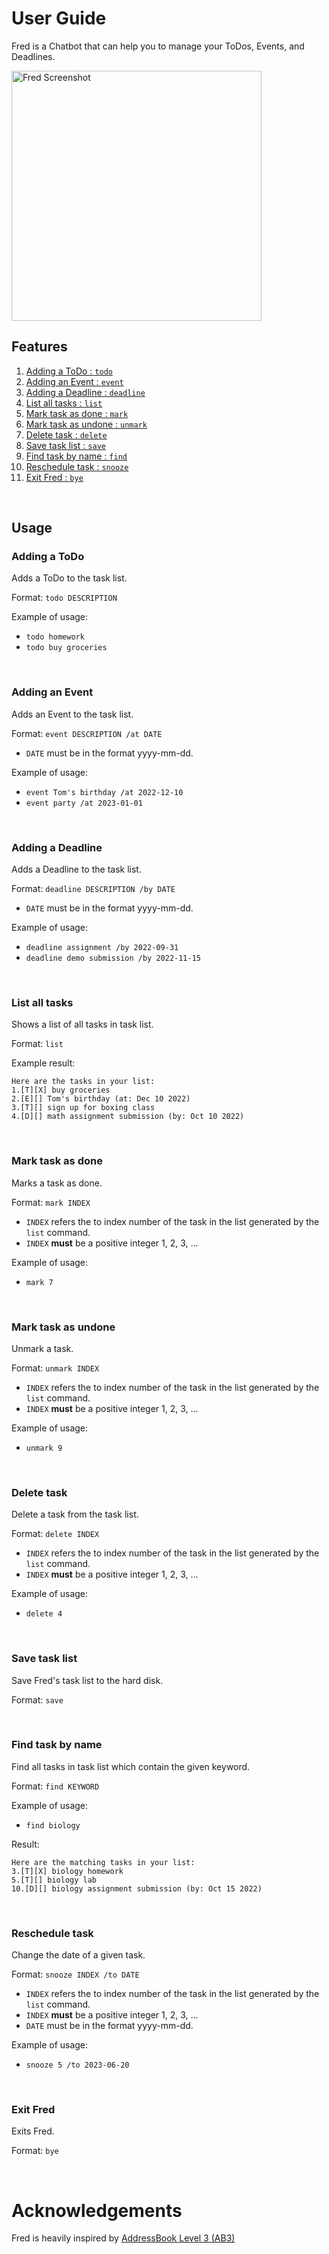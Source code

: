 <!-- Inspired by AB3 user guide https://se-education.org/addressbook-level3/UserGuide.html --->

# User Guide
Fred is a Chatbot that can help you to manage your ToDos, Events, and Deadlines.

<img src="Ui.png" alt="Fred Screenshot" width="400"/>

<br/>


## Features
1. [Adding a ToDo : `todo`](#adding-a-todo)
2. [Adding an Event : `event`](#adding-an-event)
2. [Adding a Deadline : `deadline`](#adding-a-deadline)
3. [List all tasks : `list`](#list-all-tasks)
4. [Mark task as done : `mark`](#mark-task-as-done)
5. [Mark task as undone : `unmark`](#mark-task-as-undone)
6. [Delete task : `delete`](#delete-task)
7. [Save task list : `save`](#save-task-list)
8. [Find task by name : `find`](#find-task-by-name)
9. [Reschedule task : `snooze`](#reschedule-task)
10. [Exit Fred : `bye`](#exit-fred)

<br/>


## Usage

### Adding a ToDo
Adds a ToDo to the task list.

Format: `todo DESCRIPTION`

Example of usage:

- `todo homework`
- `todo buy groceries`

<br/>


### Adding an Event
Adds an Event to the task list.

Format: `event DESCRIPTION /at DATE`
- `DATE` must be in the format yyyy-mm-dd.

Example of usage:

- `event Tom's birthday /at 2022-12-10`
- `event party /at 2023-01-01`

<br/>


### Adding a Deadline
Adds a Deadline to the task list.

Format: `deadline DESCRIPTION /by DATE`
- `DATE` must be in the format yyyy-mm-dd.

Example of usage:

- `deadline assignment /by 2022-09-31`
- `deadline demo submission /by 2022-11-15`

<br/>


### List all tasks
Shows a list of all tasks in task list.

Format: `list`

Example result:

```
Here are the tasks in your list:
1.[T][X] buy groceries
2.[E][] Tom's birthday (at: Dec 10 2022)
3.[T][] sign up for boxing class
4.[D][] math assignment submission (by: Oct 10 2022)
```

<br/>


### Mark task as done
Marks a task as done.

Format: `mark INDEX`
- `INDEX` refers the to index number of the task in the list generated by the `list` command.
- `INDEX` **must** be a positive integer 1, 2, 3, ...

Example of usage:

- `mark 7`

<br/>


### Mark task as undone
Unmark a task.

Format: `unmark INDEX`
- `INDEX` refers the to index number of the task in the list generated by the `list` command.
- `INDEX` **must** be a positive integer 1, 2, 3, ...

Example of usage:

- `unmark 9`

<br/>


### Delete task
Delete a task from the task list.

Format: `delete INDEX`
- `INDEX` refers the to index number of the task in the list generated by the `list` command.
- `INDEX` **must** be a positive integer 1, 2, 3, ...

Example of usage:

- `delete 4`

<br/>


### Save task list
Save Fred's task list to the hard disk.

Format: `save`

<br/>


### Find task by name
Find all tasks in task list which contain the given keyword.

Format: `find KEYWORD`

Example of usage:

- `find biology`

Result:

```
Here are the matching tasks in your list:
3.[T][X] biology homework
5.[T][] biology lab
10.[D][] biology assignment submission (by: Oct 15 2022)
```

<br/>


### Reschedule task
Change the date of a given task.

Format: `snooze INDEX /to DATE`
- `INDEX` refers the to index number of the task in the list generated by the `list` command.
- `INDEX` **must** be a positive integer 1, 2, 3, ...
- `DATE` must be in the format yyyy-mm-dd.

Example of usage:

- `snooze 5 /to 2023-06-20`

<br/>


### Exit Fred
Exits Fred.

Format: `bye`

<br/>


# Acknowledgements
Fred is heavily inspired by [AddressBook Level 3 (AB3)](https://se-education.org/addressbook-level3/)
